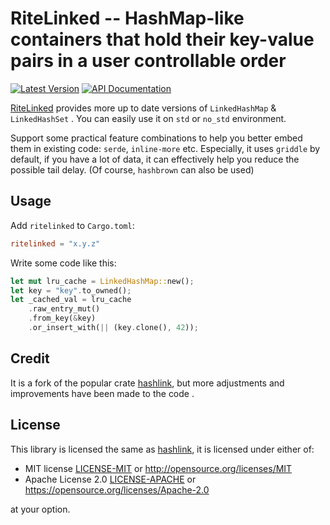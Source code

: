 # RiteLinked -- HashMap-like containers that hold their key-value pairs in a user controllable order

[![Latest Version](https://img.shields.io/crates/v/ritelinked.svg)](https://crates.io/crates/ritelinked)
[![API Documentation](https://docs.rs/ritelinked/badge.svg)](https://docs.rs/ritelinked)

[RiteLinked](https://crates.io/crates/ritelinked) provides more up to date versions of `LinkedHashMap` & `LinkedHashSet` . 
You can easily use it on `std` or `no_std` environment.

Support some practical feature combinations to help you better embed them in existing code: `serde`, `inline-more` etc. 
Especially, it uses `griddle` by default, if you have a lot of data, it can effectively help you reduce the possible tail delay. (Of course, `hashbrown` can also be used) 

## Usage

Add `ritelinked` to `Cargo.toml`:

```toml
ritelinked = "x.y.z"
```

Write some code like this:

``` rust
let mut lru_cache = LinkedHashMap::new();
let key = "key".to_owned();
let _cached_val = lru_cache
    .raw_entry_mut()
    .from_key(&key)
    .or_insert_with(|| (key.clone(), 42));
```

## Credit

It is a fork of the popular crate [hashlink](https://crates.io/crates/hashlink), but more adjustments and improvements have been made to the code .

## License

This library is licensed the same as [hashlink](https://github.com/kyren/hashlink), 
it is licensed under either of:

* MIT license [LICENSE-MIT](LICENSE-MIT) or http://opensource.org/licenses/MIT
* Apache License 2.0 [LICENSE-APACHE](LICENSE-APACHE) or https://opensource.org/licenses/Apache-2.0

at your option.
